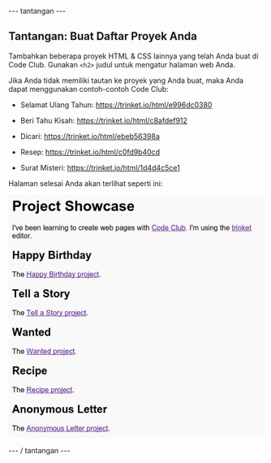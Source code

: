 \--- tantangan \---

## Tantangan: Buat Daftar Proyek Anda

Tambahkan beberapa proyek HTML & CSS lainnya yang telah Anda buat di Code Club. Gunakan `<h2>` judul untuk mengatur halaman web Anda.

Jika Anda tidak memiliki tautan ke proyek yang Anda buat, maka Anda dapat menggunakan contoh-contoh Code Club:

+ Selamat Ulang Tahun: <https://trinket.io/html/e996dc0380>

+ Beri Tahu Kisah: <https://trinket.io/html/c8afdef912>

+ Dicari: <https://trinket.io/html/ebeb56398a>

+ Resep: <https://trinket.io/html/c0fd9b40cd>

+ Surat Misteri: <https://trinket.io/html/1d4d4c5ce1>

Halaman selesai Anda akan terlihat seperti ini:

![tangkapan layar](images/showcase-h2-projects.png)

\--- / tantangan \---
